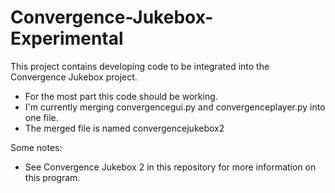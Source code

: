 # Convergence-Jukebox-Experimental

This project contains developing code to be integrated into the Convergence Jukebox project.

* For the most part this code should be working.
* I'm currently merging convergencegui.py and convergenceplayer.py into one file.
* The merged file is named convergencejukebox2

Some notes:

* See Convergence Jukebox 2 in this repository for more information on this program.